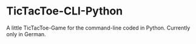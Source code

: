 # TicTacToe-CLI-Python
A little TicTacToe-Game for the command-line coded in Python. Currently only in German.
